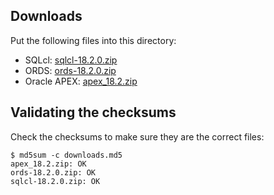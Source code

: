 
## Downloads
Put the following files into this directory: 
- SQLcl: [sqlcl-18.2.0.zip](https://www.oracle.com/technetwork/developer-tools/sqlcl/overview/index.html)
- ORDS: [ords-18.2.0.zip](https://www.oracle.com/technetwork/developer-tools/rest-data-services/downloads/index.html)
- Oracle APEX: [apex_18.2.zip](https://www.oracle.com/technetwork/developer-tools/apex/downloads/index.html)



## Validating the checksums
Check the checksums to make sure they are the correct files:
```
$ md5sum -c downloads.md5
apex_18.2.zip: OK
ords-18.2.0.zip: OK
sqlcl-18.2.0.zip: OK
```